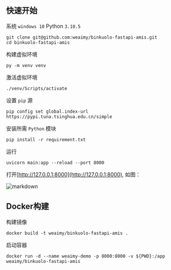## 快速开始

系统 `windows 10`
Python `3.10.5`

```
git clone git@github.com:weaimy/binkuolo-fastapi-amis.git
cd binkuolo-fastapi-amis
```

构建虚拟环境

```
py -m venv venv
```

激活虚拟环境

```
./venv/Scripts/activate
```

设置 `pip` 源

```
pip config set global.index-url https://pypi.tuna.tsinghua.edu.cn/simple
```

安装所需 `Python` 模块

```
pip install -r requirement.txt
```

运行

```
uvicorn main:app --reload --port 8000
```
打开[http://127.0.0.1:8000](http://127.0.0.1:8000), 如图：

![markdown](./images/api_01.png)

## Docker构建

构建镜像

```
docker build -t weaimy/binkuolo-fastapi-amis .
```

启动容器

```
docker run -d --name weaimy-demo -p 8000:8000 -v ${PWD}:/app weaimy/binkuolo-fastapi-amis
```